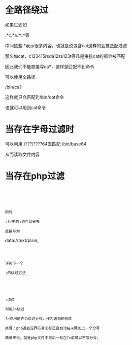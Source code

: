# 全路径绕过

如果过滤如

.\*c.\*a.\*t.\*等

中间这些.*表示很多内容，也就是说包含cat这样的会被匹配过滤

那么如cat，c123415rsda12zs123t等凡是拼接cat的都会被匹配

因此我们不能直接写ca?，这样是匹配不到命令

可以使用全路径

/bin/ca?

这样就只会匹配到/bin/cat命令

也就可以用到cat命令 

 

 

 

# 当存在字母过滤时

可以利用
/???/????64去匹配
/bin/base64

从而读取文件内容







# 当存在php过滤

<?=

等效于

<?php

据此可绕过php

具体场景：

php被过滤，但是要使用php伪协议

可以利用

```
data://text/plain,<?= system("ls");?>
```

 

 

同时

;?>中的;也可以省去

直接写为

```
data://text/plain,<?= system("ls")?>
```

 

详见下一个

;的绕过方法





;绕过

利用?>绕过

?>作用是作为绕过分号，作为语句的结束

原理：php遇到定界符关闭标签会自动在末尾加上一个分号

简单来说，就是php文件中最后一句在?>前可以不写分号。